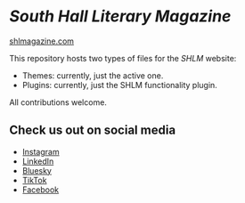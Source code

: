# *South Hall Literary Magazine*
[shlmagazine.com](https://shlmagazine.com)

This repository hosts two types of files for the *SHLM* website:
* Themes: currently, just the active one.
* Plugins: currently, just the SHLM functionality plugin.

All contributions welcome.

## Check us out on social media
* [Instagram](https://www.instagram.com/southhallmagazine/)
* [LinkedIn](https://www.linkedin.com/company/south-hall-literary-magazine/)
* [Bluesky](https://bsky.app/profile/shlmagazine.com)
* [TikTok](https://www.tiktok.com/@southhallmagazine)
* [Facebook](https://www.facebook.com/people/South-Hall-Literary-Magazine/61573571926139/)
